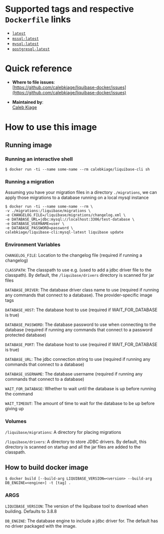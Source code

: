 # Supported tags and respective `Dockerfile` links

- [`latest`](https://github.com/calebkiage/liquibase-docker/blob/master/Dockerfile)
- [`mssql-latest`](https://github.com/calebkiage/liquibase-docker/blob/master/Dockerfile-mssql)
- [`mysql-latest`](https://github.com/calebkiage/liquibase-docker/blob/master/Dockerfile-mysql)
- [`postgresql-latest`](https://github.com/calebkiage/liquibase-docker/blob/master/Dockerfile-postgresql)

# Quick reference

- **Where to file issues**:  
  [https://github.com/calebkiage/liquibase-docker/issues](https://github.com/calebkiage/liquibase-docker/issues)

- **Maintained by**:  
  [Caleb Kiage](https://github.com/calebkiage)

# How to use this image

## Running image

### Running an interactive shell

```console
$ docker run -ti --name some-name --rm calebkiage/liquibase-cli sh
```

### Running a migration

Assuming you have your migration files in a directory `./migrations`, we can apply those migrations to a database
running on a local mysql instance

```console
$ docker run -ti --name some-name --rm \
-v ./migrations:/liquibase/migrations \
-e CHANGELOG_FILE=/liquibase/migrations/changelog.xml \
-e DATABASE_URL=jdbc:mysql://localhost:3306/test-database \
-e DATABASE_USERNAME=user \
-e DATABASE_PASSWORD=password \
calebkiage/liquibase-cli:mysql-latest liquibase update
```

### Environment Variables

`CHANGELOG_FILE`: Location to the changelog file (required if running a changelog)

`CLASSPATH`: The classpath to use e.g. (used to add a jdbc driver file to the classpath).
By default, the `/liquibase/drivers` directory is scanned for jar files

`DATABASE_DRIVER`: The database driver class name to use (required if running any commands that connect to a database).
The provider-specific image tags

`DATABASE_HOST`: The database host to use (required if WAIT_FOR_DATABASE is true)

`DATABASE_PASSWORD`: The database password to use when connecting to the database (required if running any
commands that connect to a password protected database)

`DATABASE_PORT`: The database host to use (required if WAIT_FOR_DATABASE is true)

`DATABASE_URL`: The jdbc connection string to use (required if running any commands that connect to a database)

`DATABASE_USERNAME`: The database username (required if running any commands that connect to a database)

`WAIT_FOR_DATABASE`: Whether to wait until the database is up before running the command

`WAIT_TIMEOUT`: The amount of time to wait for the database to be up before giving up

### Volumes

`/liquibase/migrations`: A directory for placing migrations

`/liquibase/drivers`: A directory to store JDBC drivers. By default, this directory is scanned on startup
and all the jar files are added to the classpath.

## How to build docker image

```console
$ docker build [--build-arg LIQUIBASE_VERSION=<version> --build-arg DB_ENGINE=<engine>] -t [tag] .
```

### ARGS

`LIQUIBASE_VERSION`: The version of the liquibase tool to download when building. Defaults to 3.8.8

`DB_ENGINE`: The database engine to include a jdbc driver for. The default has no driver packaged with the image.
